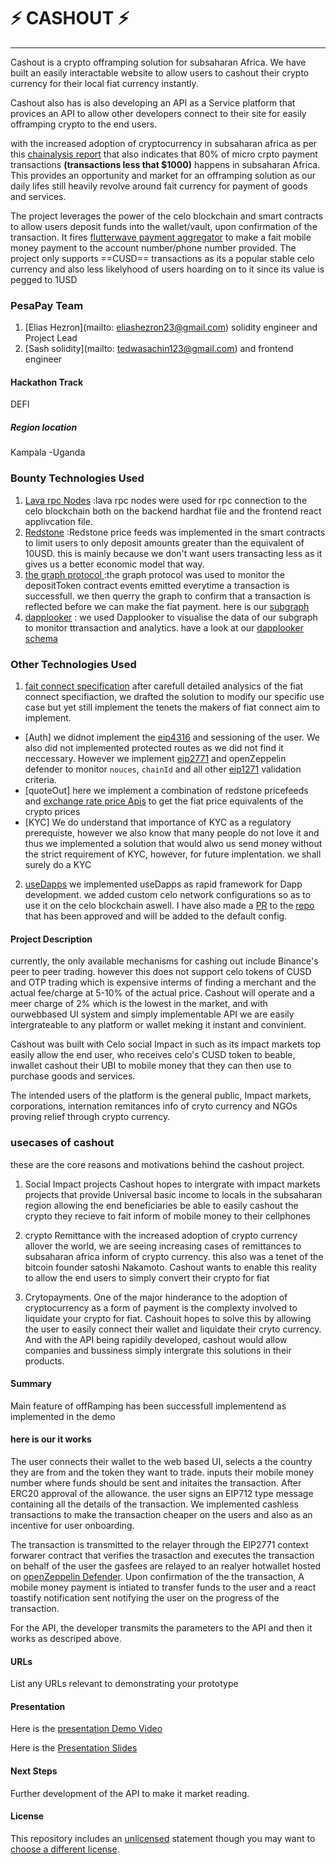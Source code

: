 <!--
# ⚡ Hackathon Project Template
_This is a sample submission repository.
Please [__fork this repo__](https://help.github.com/articles/fork-a-repo/) and use this as a starting point for your hackathon project._ -->

# ⚡ CASHOUT ⚡
---
Cashout is a crypto offramping solution for subsaharan Africa. We have built an easily interactable website to allow users to cashout their crypto currency for their local fiat currency instantly.

Cashout also has is also  developing an API as a Service platform that provices an API to allow other developers connect to their site for easily offramping crypto to the end users.

with the increased adoption of cryptocurrency in subsaharan africa as per this [chainalysis report](https://blog.chainalysis.com/reports/sub-saharan-africa-cryptocurrency-geography-report-2022-preview/#:~:text=Sub%2Dsaharan%20Africa%20accounts%20for,growth%20over%20the%20year%20prior.) that also indicates that 80% of micro crpto payment transactions **(transactions less that $1000)** happens in subsaharan Africa. 
This provides an opportunity and market for an offramping solution as our daily lifes still heavily revolve around fait currency for payment of goods and services.

The project leverages the power of the celo blockchain and smart contracts to allow users deposit funds into the wallet/vault, upon confirmation of the transaction. It fires [flutterwave payment aggregator](developer.flutterwave.com) to make a fait mobile money payment to the account number/phone number provided.
The project only supports ==CUSD== transactions as its a popular stable celo currency and also less likelyhood of users hoarding on to it since its value is pegged to 1USD

### PesaPay Team
1. [Elias Hezron](mailto: eliashezron23@gmail.com)  solidity engineer and Project Lead
2. [Sash solidity](mailto: tedwasachin123@gmail.com) and frontend engineer
#### Hackathon Track
DEFI
##### Region location
Kampala -Uganda
### Bounty Technologies Used
1. [Lava rpc Nodes](https://lavanet.xyz/) 
:lava rpc nodes were used for rpc connection to the celo blockchain both on the backend hardhat file and the frontend react applivcation file.
2. [Redstone](https://app.redstone.finance/)
:Redstone price feeds was implemented in the smart contracts to limit users to only deposit amounts greater than the equivalent of 10USD. this is mainly because we don't want users transacting less as it gives us a better economic model that way.
3. [the graph protocol ](https://thegraph.com/en/)
:the graph protocol was used to monitor the depositToken contract events emitted everytime a transaction is successfull. we then querry the graph to confirm that a transaction is reflected before we can make the fiat payment. here is our [subgraph](https://thegraph.com/hosted-service/subgraph/eliashezron/cashout)
4. [dapplooker](https://dapplooker.com/)
: we used Dapplooker to visualise the data of our subgraph to monitor ttransaction and analytics. have a look at our [dapplooker schema](https://analytics.dapplooker.com/browse/2/schema/cashout)
### Other Technologies Used
1. [fait connect specification](https://github.com/fiatconnect/specification)
after carefull detailed analysics of the fiat connect specifiaction, we drafted the solution to modify our specific use case but yet still implement the tenets the makers of fiat connect aim to implement.
 - [Auth] we didnot implement the [eip4316](https://eips.ethereum.org/EIPS/eip-4361) and sessioning of the user. We also did not implemented protected routes as we did not find it neccessary. However we implement [eip2771](https://eips.ethereum.org/EIPS/eip-2771) and openZeppelin defender to monitor `nouces`, `chainId` and all other [eip1271](https://eips.ethereum.org/EIPS/eip-1271) validation criteria.
 - [quoteOut] here we implement a combination of redstone pricefeeds and [exchange rate price Apis](https://api.exchangerate-api.com/v4/latest/USD) to get the fiat price equivalents of the crypto prices
 - [KYC] We do understand that importance of KYC as a regulatory prerequiste, however we also know that many people do not love it and thus we implemented a solution that would alwo us send money without the strict requirement of KYC, however, for future implentation. we shall surely do a KYC
2. [useDapps](https://usedapp-docs.netlify.app/docs/) we implemented useDapps as rapid framework for Dapp development. we added custom celo network configurations so as to use it on the celo blockchain aswell. I have also made a [PR](https://github.com/TrueFiEng/useDApp/pull/1017) to the [repo](https://github.com/TrueFiEng/useDApp) that has been approved and will be added to the default config.

#### Project Description

currently, the only available mechanisms for cashing out include Binance's peer to peer trading. however this does not support celo tokens of CUSD and OTP trading which is expensive interms of finding a merchant and the actual fee/charge at 5-10% of the actual price.
Cashout will operate and a meer charge of 2% which is the lowest in the market, and with ourwebbased UI system and simply implementable API we are easily intergrateable to any platform or wallet meking it instant and convinient.

Cashout was built with Celo social Impact in such as its impact markets top easily allow the end user, who receives celo's CUSD token to beable, inwallet cashout their UBI to mobile money that they can then use to purchase goods and services.

The intended users of the platform is the general public, Impact markets, corporations, internation remitances info of cryto currency and NGOs proving relief through crypto currency.

### usecases of cashout
these are the core reasons and motivations behind the cashout project.
1. Social Impact projects
Cashout hopes to intergrate with impact markets projects that provide Universal basic income to locals in the subsaharan region allowing the end beneficiaries be able to easily cashout the crypto they recieve to fait inform of mobile money to their cellphones

2. crypto Remittance
with the increased adoption of crypto currency allover the world, we are seeing increasing cases of remittances to subsaharan africa inform of crypto currency. this also was a tenet of the bitcoin founder satoshi Nakamoto. Cashout wants to enable this reality to allow the end users to simply convert their crypto for fiat

3. Crytopayments.
One of the major hinderance to the adoption of cryptocurrency as a form of payment is the complexty involved to liquidate your crypto for fiat. Cashouit hopes to solve this by allowing the user to easily connect their wallet and liquidate their cryto currency. And with the API being rapidily developed, cashout would allow companies and bussiness simply intergrate this solutions in their products.

#### Summary

Main feature of offRamping has been successfull implementend as implemented in the demo

#### here is our it works

The user connects their wallet to the web based UI, selects a the country they are from and the token they want to trade. inputs their mobile money number where funds should be sent and initaites the transaction.
After ERC20 approval of the allowance. the user signs an EIP712 type message containing all the details of the transaction. We implemented cashless transactions to make the transaction cheaper on the users and also as an incentive for user onboarding.

The transaction is transmitted to the relayer through the EIP2771 context forwarer contract that verifies the trasaction and executes the transaction on behalf of the user the gasfees are relayed to an realyer hotwallet hosted on [openZeppelin Defender](https://defender.openzeppelin.com/#/relay). Upon confirmation of the the transaction, A mobile money payment is intiated to transfer funds to the user and a react toastify notification sent notifying the user on the progress of the transaction.

For the API, the developer transmits the parameters to the API and then it works as descriped above.

#### URLs

List any URLs relevant to demonstrating your prototype

#### Presentation

Here is the [presentation Demo Video](https://drive.google.com/file/d/1Oxmd0XB62XxKfqRDfVnKJB2LBil7fog4/view) 

Here is the [Presentation Slides](https://docs.google.com/presentation/d/1Hxm5nsoAFjukMo-_meXa7dIzfZdzAFGb7fy7pRkg1cY/edit?usp=sharing)

#### Next Steps

Further development of the API to make it market reading.

#### License

This repository includes an [unlicensed](http://unlicense.org/) statement though you may want to [choose a different license](https://choosealicense.com/).
